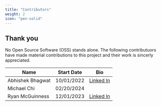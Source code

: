 ```yaml
---
title: "Contributors"
weight: 2
icon: "pen-solid"
---
```


<!---
 Copyright 2022 Google LLC

 Licensed under the Apache License, Version 2.0 (the "License");
 you may not use this file except in compliance with the License.
 You may obtain a copy of the License at

     http://www.apache.org/licenses/LICENSE-2.0

 Unless required by applicable law or agreed to in writing, software
 distributed under the License is distributed on an "AS IS" BASIS,
 WITHOUT WARRANTIES OR CONDITIONS OF ANY KIND, either express or implied.
 See the License for the specific language governing permissions and
 limitations under the License.
--->

## Thank you

No Open Source Software (OSS) stands alone. The following contributuors have made material
contributions to this project and their work is sincerly appreciated.

<!-- Please keep list in alphabetic order, Name or nickname as a link to your profile, Start Date (MM/dd/YYYY) -->

| Name              | Start Date | Bio                                                   |
|-------------------|------------|-------------------------------------------------------|
| Abhishek Bhagwat  | 10/01/2022 | [Linked In](#thank-you)                               |
| Michael Chi       | 02/20/2024 |                                                       |
| Ryan McGuinness   | 12/01/2023 | [Linked In](https://www.linkedin.com/in/rmcguinness/) |


